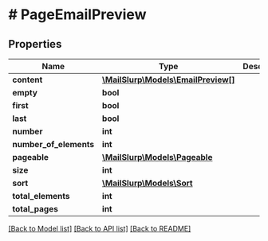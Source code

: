 # # PageEmailPreview

## Properties

Name | Type | Description | Notes
------------ | ------------- | ------------- | -------------
**content** | [**\MailSlurp\Models\EmailPreview[]**](EmailPreview.md) |  | [optional] 
**empty** | **bool** |  | [optional] 
**first** | **bool** |  | [optional] 
**last** | **bool** |  | [optional] 
**number** | **int** |  | [optional] 
**number_of_elements** | **int** |  | [optional] 
**pageable** | [**\MailSlurp\Models\Pageable**](Pageable.md) |  | [optional] 
**size** | **int** |  | [optional] 
**sort** | [**\MailSlurp\Models\Sort**](Sort.md) |  | [optional] 
**total_elements** | **int** |  | [optional] 
**total_pages** | **int** |  | [optional] 

[[Back to Model list]](../../README.md#documentation-for-models) [[Back to API list]](../../README.md#documentation-for-api-endpoints) [[Back to README]](../../README.md)


